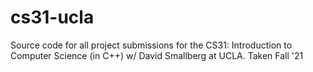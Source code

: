 # cs31-ucla
Source code for all project submissions for the CS31: Introduction to Computer Science (in C++) w/ David Smallberg at UCLA.
Taken Fall '21
